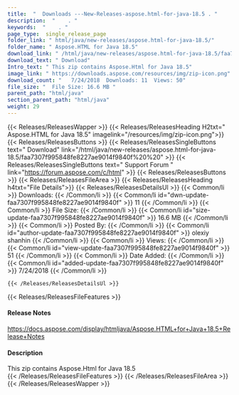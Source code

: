 ```yaml
---
title:  "  Downloads ---New-Releases-aspose.html-for-java-18.5 . " 
description:  "    . " 
keywords:  "    . " 
page_type:  single_release_page
folder_link: " html/java/new-releases/aspose.html-for-java-18.5/"
folder_name: " Aspose.HTML for Java 18.5"
download_link: " /html/java/new-releases/aspose.html-for-java-18.5/faa7307f995848fe8227ae9014f9840f"
download_text: " Download"
Intro_text: " This zip contains Aspose.Html for Java 18.5"
image_link: " https://downloads.aspose.com/resources/img/zip-icon.png"
download_count: "   7/24/2018  Downloads: 11  Views: 50"
file_size: "  File Size: 16.6 MB "
parent_path: "html/java"
section_parent_path: "html/java"
weight: 29 
---
```


{{< Releases/ReleasesWapper >}}
  {{< Releases/ReleasesHeading H2txt=" Aspose.HTML for Java 18.5" imagelink="/resources/img/zip-icon.png">}}
  {{< Releases/ReleasesButtons >}}
    {{< Releases/ReleasesSingleButtons text=" Download" link="/html/java/new-releases/aspose.html-for-java-18.5/faa7307f995848fe8227ae9014f9840f%20%20" >}}
    {{< Releases/ReleasesSingleButtons text=" Support Forum " link="https://forum.aspose.com/c/html" >}}
  {{< Releases/ReleasesButtons >}}
  {{< Releases/ReleasesFileArea >}}
    {{< Releases/ReleasesHeading h4txt="File Details">}}
    {{< Releases/ReleasesDetailsUl >}}
            {{< Common/li  >}} Downloads: {{< /Common/li >}} 
      {{< Common/li id="dwn-update-faa7307f995848fe8227ae9014f9840f" >}} 11 {{< /Common/li >}} 
      {{< Common/li  >}} File Size: {{< /Common/li >}} 
      {{< Common/li id="size-update-faa7307f995848fe8227ae9014f9840f" >}} 16.6 MB {{< /Common/li >}} 
      {{< Common/li  >}} Posted By: {{< /Common/li >}} 
      {{< Common/li id="author-update-faa7307f995848fe8227ae9014f9840f" >}} olexiy shanhin {{< /Common/li >}} 
      {{< Common/li  >}} Views: {{< /Common/li >}} 
      {{< Common/li id="view-update-faa7307f995848fe8227ae9014f9840f" >}} 51 {{< /Common/li >}} 
      {{< Common/li  >}} Date Added: {{< /Common/li >}} 
      {{< Common/li id="added-update-faa7307f995848fe8227ae9014f9840f" >}} 7/24/2018 {{< /Common/li >}} 

    {{< /Releases/ReleasesDetailsUl >}}

  {{< Releases/ReleasesFileFeatures >}}
      <h4>Release Notes</h4><div><a href="https://docs.aspose.com/display/htmljava/Aspose.HTML+for+Java+18.5+Release+Notes">https://docs.aspose.com/display/htmljava/Aspose.HTML+for+Java+18.5+Release+Notes</a></div><h4>Description</h4><div class="HTMLDescription">This zip contains Aspose.Html for Java 18.5</div>
  {{< /Releases/ReleasesFileFeatures >}}
 {{< /Releases/ReleasesFileArea >}}
{{< /Releases/ReleasesWapper >}}


